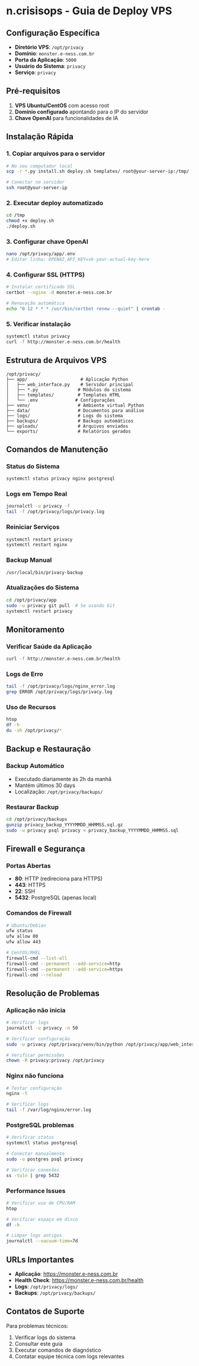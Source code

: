 # n.crisisops - Guia de Deploy VPS

## Configuração Específica

- **Diretório VPS**: `/opt/privacy`
- **Domínio**: `monster.e-ness.com.br`
- **Porta da Aplicação**: `5000`
- **Usuário do Sistema**: `privacy`
- **Serviço**: `privacy`

## Pré-requisitos

1. **VPS Ubuntu/CentOS** com acesso root
2. **Domínio configurado** apontando para o IP do servidor
3. **Chave OpenAI** para funcionalidades de IA

## Instalação Rápida

### 1. Copiar arquivos para o servidor

```bash
# No seu computador local
scp -r *.py install.sh deploy.sh templates/ root@your-server-ip:/tmp/

# Conectar no servidor
ssh root@your-server-ip
```

### 2. Executar deploy automatizado

```bash
cd /tmp
chmod +x deploy.sh
./deploy.sh
```

### 3. Configurar chave OpenAI

```bash
nano /opt/privacy/app/.env
# Editar linha: OPENAI_API_KEY=sk-your-actual-key-here
```

### 4. Configurar SSL (HTTPS)

```bash
# Instalar certificado SSL
certbot --nginx -d monster.e-ness.com.br

# Renovação automática
echo "0 12 * * * /usr/bin/certbot renew --quiet" | crontab -
```

### 5. Verificar instalação

```bash
systemctl status privacy
curl -f http://monster.e-ness.com.br/health
```

## Estrutura de Arquivos VPS

```
/opt/privacy/
├── app/                    # Aplicação Python
│   ├── web_interface.py    # Servidor principal
│   ├── *.py               # Módulos do sistema
│   ├── templates/         # Templates HTML
│   └── .env              # Configurações
├── venv/                  # Ambiente virtual Python
├── data/                  # Documentos para análise
├── logs/                  # Logs do sistema
├── backups/               # Backups automáticos
├── uploads/               # Arquivos enviados
└── exports/               # Relatórios gerados
```

## Comandos de Manutenção

### Status do Sistema
```bash
systemctl status privacy nginx postgresql
```

### Logs em Tempo Real
```bash
journalctl -u privacy -f
tail -f /opt/privacy/logs/privacy.log
```

### Reiniciar Serviços
```bash
systemctl restart privacy
systemctl restart nginx
```

### Backup Manual
```bash
/usr/local/bin/privacy-backup
```

### Atualizações do Sistema
```bash
cd /opt/privacy/app
sudo -u privacy git pull  # Se usando Git
systemctl restart privacy
```

## Monitoramento

### Verificar Saúde da Aplicação
```bash
curl -f http://monster.e-ness.com.br/health
```

### Logs de Erro
```bash
tail -f /opt/privacy/logs/nginx_error.log
grep ERROR /opt/privacy/logs/privacy.log
```

### Uso de Recursos
```bash
htop
df -h
du -sh /opt/privacy/*
```

## Backup e Restauração

### Backup Automático
- Executado diariamente às 2h da manhã
- Mantém últimos 30 days
- Localização: `/opt/privacy/backups/`

### Restaurar Backup
```bash
cd /opt/privacy/backups
gunzip privacy_backup_YYYYMMDD_HHMMSS.sql.gz
sudo -u privacy psql privacy < privacy_backup_YYYYMMDD_HHMMSS.sql
```

## Firewall e Segurança

### Portas Abertas
- **80**: HTTP (redireciona para HTTPS)
- **443**: HTTPS
- **22**: SSH
- **5432**: PostgreSQL (apenas local)

### Comandos de Firewall
```bash
# Ubuntu/Debian
ufw status
ufw allow 80
ufw allow 443

# CentOS/RHEL
firewall-cmd --list-all
firewall-cmd --permanent --add-service=http
firewall-cmd --permanent --add-service=https
firewall-cmd --reload
```

## Resolução de Problemas

### Aplicação não inicia
```bash
# Verificar logs
journalctl -u privacy -n 50

# Verificar configuração
sudo -u privacy /opt/privacy/venv/bin/python /opt/privacy/app/web_interface.py

# Verificar permissões
chown -R privacy:privacy /opt/privacy
```

### Nginx não funciona
```bash
# Testar configuração
nginx -t

# Verificar logs
tail -f /var/log/nginx/error.log
```

### PostgreSQL problemas
```bash
# Verificar status
systemctl status postgresql

# Conectar manualmente
sudo -u postgres psql privacy

# Verificar conexões
ss -tuln | grep 5432
```

### Performance Issues
```bash
# Verificar uso de CPU/RAM
htop

# Verificar espaço em disco
df -h

# Limpar logs antigos
journalctl --vacuum-time=7d
```

## URLs Importantes

- **Aplicação**: https://monster.e-ness.com.br
- **Health Check**: https://monster.e-ness.com.br/health
- **Logs**: `/opt/privacy/logs/`
- **Backups**: `/opt/privacy/backups/`

## Contatos de Suporte

Para problemas técnicos:
1. Verificar logs do sistema
2. Consultar este guia
3. Executar comandos de diagnóstico
4. Contatar equipe técnica com logs relevantes
